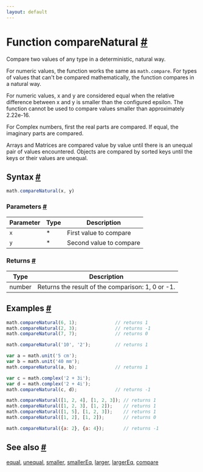 ```yaml
---
layout: default
---
```


<!-- Note: This file is automatically generated from source code comments. Changes made in this file will be overridden. -->

<h1 id="function-comparenatural">Function compareNatural <a href="#function-comparenatural" title="Permalink">#</a></h1>

Compare two values of any type in a deterministic, natural way.

For numeric values, the function works the same as `math.compare`.
For types of values that can't be compared mathematically,
the function compares in a natural way.

For numeric values, x and y are considered equal when the relative
difference between x and y is smaller than the configured epsilon.
The function cannot be used to compare values smaller than
approximately 2.22e-16.

For Complex numbers, first the real parts are compared. If equal,
the imaginary parts are compared.

Arrays and Matrices are compared value by value until there is an
unequal pair of values encountered. Objects are compared by sorted
keys until the keys or their values are unequal.


<h2 id="syntax">Syntax <a href="#syntax" title="Permalink">#</a></h2>

```js
math.compareNatural(x, y)
```

<h3 id="parameters">Parameters <a href="#parameters" title="Permalink">#</a></h3>

Parameter | Type | Description
--------- | ---- | -----------
`x` | * | First value to compare
`y` | * | Second value to compare

<h3 id="returns">Returns <a href="#returns" title="Permalink">#</a></h3>

Type | Description
---- | -----------
number | Returns the result of the comparison: 1, 0 or -1.


<h2 id="examples">Examples <a href="#examples" title="Permalink">#</a></h2>

```js
math.compareNatural(6, 1);              // returns 1
math.compareNatural(2, 3);              // returns -1
math.compareNatural(7, 7);              // returns 0

math.compareNatural('10', '2');         // returns 1

var a = math.unit('5 cm');
var b = math.unit('40 mm');
math.compareNatural(a, b);              // returns 1

var c = math.complex('2 + 3i');
var d = math.complex('2 + 4i');
math.compareNatural(c, d);              // returns -1

math.compareNatural([1, 2, 4], [1, 2, 3]); // returns 1
math.compareNatural([1, 2, 3], [1, 2]);    // returns 1
math.compareNatural([1, 5], [1, 2, 3]);    // returns 1
math.compareNatural([1, 2], [1, 2]);       // returns 0

math.compareNatural({a: 2}, {a: 4});       // returns -1
```


<h2 id="see-also">See also <a href="#see-also" title="Permalink">#</a></h2>

[equal](equal.html),
[unequal](unequal.html),
[smaller](smaller.html),
[smallerEq](smallerEq.html),
[larger](larger.html),
[largerEq](largerEq.html),
[compare](compare.html)
